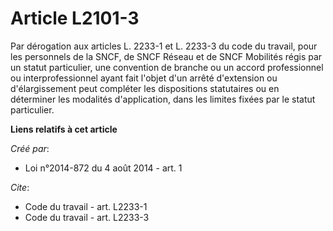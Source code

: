 # Article L2101-3

Par dérogation aux articles L. 2233-1 et L. 2233-3 du code du travail, pour les personnels de la SNCF, de SNCF Réseau et de
SNCF Mobilités régis par un statut particulier, une convention de branche ou un accord professionnel ou interprofessionnel
ayant fait l'objet d'un arrêté d'extension ou d'élargissement peut compléter les dispositions statutaires ou en déterminer
les modalités d'application, dans les limites fixées par le statut particulier.

**Liens relatifs à cet article**

_Créé par_:

  - Loi n°2014-872 du 4 août 2014 - art. 1

_Cite_:

  - Code du travail - art. L2233-1
  - Code du travail - art. L2233-3
